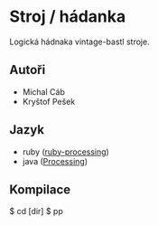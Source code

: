 # Stroj / hádanka

Logická hádnaka vintage-bastl stroje.

## Autoři

- Michal Cáb
- Kryštof Pešek

## Jazyk

- ruby ([ruby-processing](https://github.com/jashkenas/ruby-processing/wiki))
- java ([Processing](http://www.processing.org))


## Kompilace

  $ cd [dir]
  $ pp
